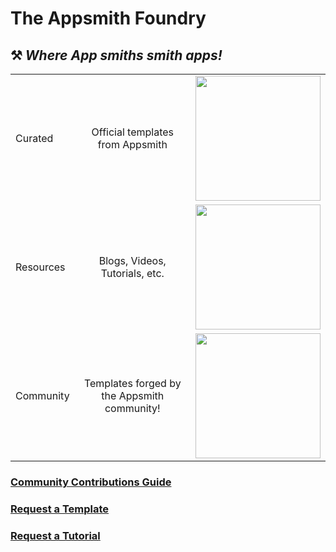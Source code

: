 # The Appsmith Foundry
## ⚒️ *Where App smiths smith apps!*
| | | |
|-|:-:|:-:|
|Curated|Official templates from Appsmith|<img src="https://s3.us-east-2.amazonaws.com/template.appsmith.com/customer-support-dashboard.png" width="200">|
|Resources|Blogs, Videos, Tutorials, etc.|<img src="https://s3.us-east-2.amazonaws.com/template.appsmith.com/customer-support-dashboard.png" width="200">|
|Community|Templates forged by the Appsmith community! |<img src="https://s3.us-east-2.amazonaws.com/template.appsmith.com/customer-support-dashboard.png" width="200">|

### [Community Contributions Guide]()
### [Request a Template]()
### [Request a Tutorial]()

